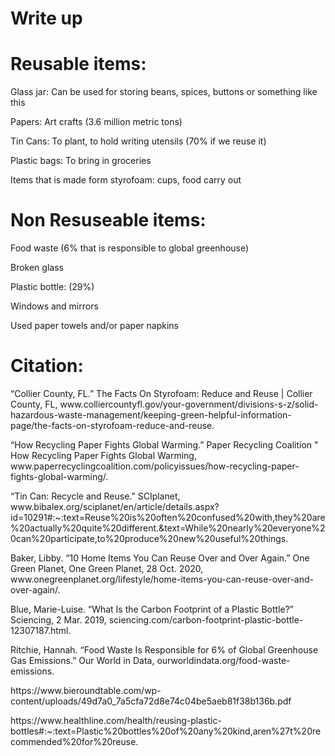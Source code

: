  # Write up
  <h1> Reusable items: </h1>
<p> Glass jar: Can be used for storing beans, spices, buttons or something like this </p>
<p> Papers: Art crafts (3.6 million metric tons) </p>
<p> Tin Cans: To plant, to hold writing utensils (70% if we reuse it) </p>
<p> Plastic bags: To bring in groceries </p> 
<p> Items that is made form styrofoam: cups, food carry out </p>
<p>  </p>
<h1> Non Resuseable items: </h1>
<p> Food waste (6% that is responsible to global greenhouse) </p>
<p> Broken glass </p>
<p> Plastic bottle: (29%) </p>
<p> Windows and mirrors </p>
<p> Used paper towels and/or paper napkins </p>
<p>  </p>
<h1> Citation: </h1>
<p> “Collier County, FL.” The Facts On Styrofoam: Reduce and Reuse | Collier County, FL, www.colliercountyfl.gov/your-government/divisions-s-z/solid-hazardous-waste-management/keeping-green-helpful-information-page/the-facts-on-styrofoam-reduce-and-reuse. </p> 
<p> “How Recycling Paper Fights Global Warming.” Paper Recycling Coalition " How Recycling Paper Fights Global Warming, www.paperrecyclingcoalition.com/policyissues/how-recycling-paper-fights-global-warming/. </p> 
<p> “Tin Can: Recycle and Reuse.” SCIplanet, www.bibalex.org/sciplanet/en/article/details.aspx?id=10291#:~:text=Reuse%20is%20often%20confused%20with,they%20are%20actually%20quite%20different.&amp;text=While%20nearly%20everyone%20can%20participate,to%20produce%20new%20useful%20things. </p>  
<p> Baker, Libby. “10 Home Items You Can Reuse Over and Over Again.” One Green Planet, One Green Planet, 28 Oct. 2020, www.onegreenplanet.org/lifestyle/home-items-you-can-reuse-over-and-over-again/. </p>
<p> Blue, Marie-Luise. “What Is the Carbon Footprint of a Plastic Bottle?” Sciencing, 2 Mar. 2019, sciencing.com/carbon-footprint-plastic-bottle-12307187.html. </p>  
<p> Ritchie, Hannah. “Food Waste Is Responsible for 6% of Global Greenhouse Gas Emissions.” Our World in Data, ourworldindata.org/food-waste-emissions. </p>
<p> https://www.bieroundtable.com/wp-content/uploads/49d7a0_7a5cfa72d8e74c04be5aeb81f38b136b.pdf </p>
<p> https://www.healthline.com/health/reusing-plastic-bottles#:~:text=Plastic%20bottles%20of%20any%20kind,aren%27t%20recommended%20for%20reuse. </p>

